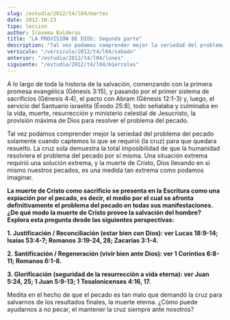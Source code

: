 ```yaml
---
slug: /estudia/2012/t4/l04/martes
date: 2012-10-23
tipo: leccion
author: Irasema Balderas
title: "LA PROVISIÓN DE DIOS: Segunda parte"
description: "Tal vez podamos comprender mejor la seriedad del problema del pecado solamente  cuando captemos lo que se requirió (la cruz) para que quedara resuelto. La cruz  sola demuestra la total imposibilidad de que la humanidad resolviera el  problema del pecado por sí misma."
versiculo: "/versiculo/2012/t4/l04/sabado"
anterior: "/estudia/2012/t4/l04/lunes"
siguiente: "/estudia/2012/t4/l04/miercoles"
---
```


A lo largo de toda la historia de la salvación, comenzando con la primera promesa evangélica (Génesis 3:15), y pasando por el primer sistema de sacrificios (Génesis 4:4), el pacto con Abram (Génesis 12:1-3) y, luego, el servicio del Santuario israelita (Éxodo 25:8), todo señalaba y culminaba en la vida, muerte, resurrección y ministerio celestial de Jesucristo, la provisión máxima de Dios para resolver el problema del pecado.

Tal vez podamos comprender mejor la seriedad del problema del pecado solamente cuando captemos lo que se requirió (la cruz) para que quedara resuelto. La cruz sola demuestra la total imposibilidad de que la humanidad resolviera el problema del pecado por sí misma. Una situación extrema requirió una solución extrema, y la muerte de Cristo, Dios llevando en sí mismo nuestros pecados, es una medida tan extrema como podamos imaginar.

**La muerte de Cristo como sacrificio se presenta en la Escritura como una expiación por el pecado, es decir, el medio por el cual se afronta definitivamente el problema del pecado en todas sus manifestaciones. ¿De qué modo la muerte de Cristo provee la salvación del hombre? Explora esta pregunta desde las siguientes perspectivas:**

**1\. Justificación / Reconciliación (estar bien con Dios): ver Lucas 18:9-14; Isaías 53:4-7; Romanos 3:19-24, 28; Zacarías 3:1-4.**

**2\. Santificación / Regeneración (vivir bien ante Dios): ver 1 Corintios 6:8-11; Romanos 6:1-8.**

**3\. Glorificación (seguridad de la resurrección a vida eterna): ver Juan 5:24, 25; 1 Juan 5:9-13; 1 Tesalonicenses 4:16, 17.**

Medita en el hecho de que el pecado es tan malo que demandó la cruz para salvarnos de los resultados finales, la muerte eterna. ¿Cómo puede ayudarnos a no pecar, el mantener la cruz siempre ante nosotros?
